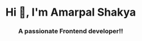 <!-- ###  Hey 👋,  ✨I'm Amarpal Shakya ✨
 -->
 <h1 align="center">Hi 👋, I'm Amarpal Shakya</h1>
<h3 align="center">A passionate Frontend developer!!</h3>

<!--
**amarpal2001/amarpal2001** is a ✨ _special_ ✨ repository because its `README.md` (this file) appears on your GitHub profile.
✨
Here are some ideas to get you started:

- 🔭 I’m currently working on ...
- 🌱 I’m currently learning ...
- 👯 I’m looking to collaborate on ...
- 🤔 I’m looking for help with ...
- 💬 Ask me about ...
- 📫 How to reach me: ...
- 😄 Pronouns: ...
- ⚡ Fun fact: ...
-->

